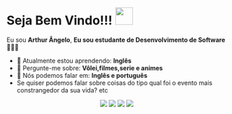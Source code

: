 # Seja Bem Vindo!!! <img src="https://media.tenor.com/_wI1LABjZAUAAAAM/gojo-satoru-gojo.gif" width="40px">

Eu sou <strong>Arthur Ângelo</strong>, <strong>Eu sou estudante de Desenvolvimento de Software</strong> 👨🏻‍💻 

- 🚀 Atualmente estou aprendendo: <strong>Inglês</strong> 
- 💬 Pergunte-me sobre: <strong>Vôlei,filmes,serie e animes</strong>
- 📣 Nós podemos falar em: <strong>Inglês e português</strong>
-    Se quiser podemos falar sobre coisas do tipo qual foi o evento mais constrangedor da sua vida? etc
<div align="center">

<img src="https://media1.tenor.com/m/m1arMEn09NcAAAAd/todo-aoi-todo.gif">
  
  <a href="#" alt="Gmail">
    <img src="https://img.shields.io/badge/-Gmail-FF0000?style=flat-square&labelColor=FF0000&logo=gmail&logoColor=white&link=arthurangelo567@gmail.com"/></a>

  <a href="#" alt="Linkedin">
    <img src="https://img.shields.io/badge/-Linkedin-0e76a8?style=flat-square&logo=Linkedin&logoColor=white&link=LINK-DO-SEU-LINKEDIN" /></a>

  <a href="#" alt="Instagram">
    <img src="https://img.shields.io/badge/-Instagram-DF0174?style=flat-square&labelColor=DF0174&logo=instagram&logoColor=white&link=https://www.instagram.com/artizin.a_10/"/></a>

</div>
